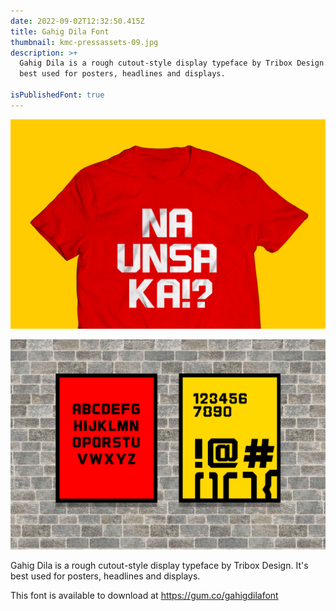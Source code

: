 ```yaml
---
date: 2022-09-02T12:32:50.415Z
title: Gahig Dila Font
thumbnail: kmc-pressassets-09.jpg
description: >+
  Gahig Dila is a rough cutout-style display typeface by Tribox Design. It's
  best used for posters, headlines and displays. 

isPublishedFont: true
---
```

![](gahig-dilashirt.jpg)

![](gahig-dilapostert.jpg)

Gahig Dila is a rough cutout-style display typeface by Tribox Design. It's best used for posters, headlines and displays. 

This font is available to download at https://gum.co/gahigdilafont